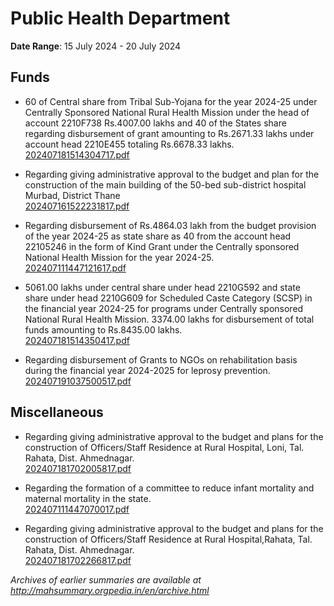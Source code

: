 # Public Health Department

**Date Range**: 15 July 2024 - 20 July 2024


## Funds
- 60 of Central share from Tribal Sub-Yojana for the year 2024-25 under Centrally Sponsored National Rural Health Mission under the head of account 2210F738 Rs.4007.00 lakhs and 40 of the States share regarding disbursement of grant amounting to Rs.2671.33 lakhs under account head 2210E455 totaling Rs.6678.33 lakhs.\
  [202407181514304717.pdf](https://gr.maharashtra.gov.in/Site/Upload/Government%20Resolutions/English/202407181514304717.pdf)

- Regarding giving administrative approval to the budget and plan for the construction of the main building of the 50-bed sub-district hospital Murbad, District Thane\
  [202407161522231817.pdf](https://gr.maharashtra.gov.in/Site/Upload/Government%20Resolutions/English/202407161522231817.pdf)

- Regarding disbursement of Rs.4864.03 lakh from the budget provision of the year 2024-25 as state share as 40 from the account head 22105246 in the form of Kind Grant under the Centrally sponsored National Health Mission for the year 2024-25.\
  [202407111447121617.pdf](https://gr.maharashtra.gov.in/Site/Upload/Government%20Resolutions/English/202407111447121617.pdf)

- 5061.00 lakhs under central share under head 2210G592 and state share under head 2210G609 for Scheduled Caste Category (SCSP) in the financial year 2024-25 for programs under Centrally sponsored National Rural Health Mission. 3374.00 lakhs for disbursement of total funds amounting to Rs.8435.00 lakhs.\
  [202407181514350417.pdf](https://gr.maharashtra.gov.in/Site/Upload/Government%20Resolutions/English/202407181514350417.pdf)

- Regarding disbursement of Grants to NGOs on rehabilitation basis during the financial year 2024-2025 for leprosy prevention.\
  [202407191037500517.pdf](https://gr.maharashtra.gov.in/Site/Upload/Government%20Resolutions/English/202407191037500517.pdf)

## Miscellaneous
- Regarding giving administrative approval to the budget and plans for the construction of Officers/Staff Residence at Rural Hospital, Loni, Tal. Rahata, Dist. Ahmednagar.\
  [202407181702005817.pdf](https://gr.maharashtra.gov.in/Site/Upload/Government%20Resolutions/English/202407181702005817.pdf)

- Regarding the formation of a committee to reduce infant mortality and maternal mortality in the state.\
  [202407111447070017.pdf](https://gr.maharashtra.gov.in/Site/Upload/Government%20Resolutions/English/202407111447070017.pdf)

- Regarding giving administrative approval to the budget and plans for the construction of Officers/Staff Residence at Rural Hospital,Rahata, Tal. Rahata, Dist. Ahmednagar.\
  [202407181702266817.pdf](https://gr.maharashtra.gov.in/Site/Upload/Government%20Resolutions/English/202407181702266817.pdf)


*Archives of earlier summaries are available at http://mahsummary.orgpedia.in/en/archive.html*